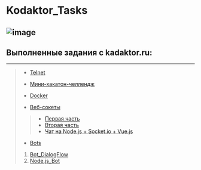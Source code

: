 # Kodaktor_Tasks
![image](https://user-images.githubusercontent.com/44378669/72217498-aecb6b00-353f-11ea-8834-3fdd638783ad.png)
---------------------------------
## Выполненные задания с kadaktor.ru:
---------------------------------
>* [Telnet](https://github.com/Legabog/Kodaktor_Tasks/tree/telnet)
>
>* [Мини-хакатон-челлендж](https://github.com/Legabog/Kodaktor_Tasks/tree/mini-hakaton-challenge)
>
>* [Docker](https://github.com/Legabog/Kodaktor_Tasks/tree/telnet)
>
>* [Веб-сокеты](https://github.com/Legabog/Kodaktor_Tasks/tree/ws)
>> * [Первая часть](https://github.com/Legabog/Kodaktor_Tasks/tree/ws1)
>> * [Вторая часть](https://github.com/Legabog/Kodaktor_Tasks/tree/ws2)
>> * [Чат на Node.js + Socket.io + Vue.js](https://github.com/Legabog/Chat-with-using-Vue.js-Node.js-Socket.io)
>
>* [Bots](https://github.com/Legabog/Kodaktor_Tasks/tree/telnet)
> 1. [Bot_DialogFlow](https://github.com/Legabog/Kodaktor_Tasks/tree/telnet)
> 2. [Node.js_Bot](https://github.com/Legabog/Kodaktor_Tasks/tree/telnet)

